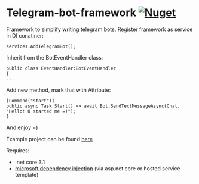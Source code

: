 # Telegram-bot-framework [![Nuget](https://img.shields.io/nuget/v/AleXr64.BotFramework)](https://www.nuget.org/packages/AleXr64.BotFramework/)
Framework to simplify writing telegram bots.
Register framework as service in DI conatiner:

    services.AddTelegramBot();
Inherit from the BotEventHandler class:

    public class EventHandler:BotEventHandler
    {
    ...
Add new method, mark that with Attribute:

    [Command("start")]
    public async Task Start() => await Bot.SendTextMessageAsync(Chat, "Hello! U started me =)");
    }

And enjoy =)

Example project can be found [here](https://github.com/AleXr64/Telegram-bot-framework-examples)

Requires:

 - .net core 3.1
 - [microsoft dependency injection](https://docs.microsoft.com/en-us/aspnet/core/fundamentals/dependency-injection)  (via asp.net core or hosted service template)

